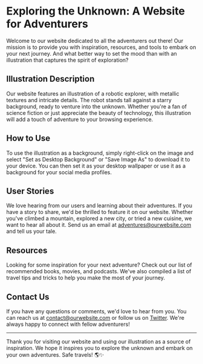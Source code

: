 <!--font:Raleway-->

# Exploring the Unknown: A Website for Adventurers

Welcome to our website dedicated to all the adventurers out there! Our mission is to provide you with inspiration, resources, and tools to embark on your next journey. And what better way to set the mood than with an illustration that captures the spirit of exploration?

## Illustration Description

Our website features an illustration of a robotic explorer, with metallic textures and intricate details. The robot stands tall against a starry background, ready to venture into the unknown. Whether you're a fan of science fiction or just appreciate the beauty of technology, this illustration will add a touch of adventure to your browsing experience.

## How to Use

To use the illustration as a background, simply right-click on the image and select "Set as Desktop Background" or "Save Image As" to download it to your device. You can then set it as your desktop wallpaper or use it as a background for your social media profiles.

## User Stories

We love hearing from our users and learning about their adventures. If you have a story to share, we'd be thrilled to feature it on our website. Whether you've climbed a mountain, explored a new city, or tried a new cuisine, we want to hear all about it. Send us an email at [adventures@ourwebsite.com](mailto:adventures@ourwebsite.com) and tell us your tale.

## Resources

Looking for some inspiration for your next adventure? Check out our list of recommended books, movies, and podcasts. We've also compiled a list of travel tips and tricks to help you make the most of your journey.

## Contact Us

If you have any questions or comments, we'd love to hear from you. You can reach us at [contact@ourwebsite.com](mailto:contact@ourwebsite.com) or follow us on [Twitter](#). We're always happy to connect with fellow adventurers!

---

Thank you for visiting our website and using our illustration as a source of inspiration. We hope it inspires you to explore the unknown and embark on your own adventures. Safe travels! 🌎✨

<!--

Write me content for website with wallpaper which alt text is:

"An illustration of a robotic explorer, with metallic textures and intricate details."

The name/title of the page should not be 1:1 copy of the alt text but rather a real content of the website which is using this wallpaper.

- Use markdown format 
- Start with heading
- Heading should be short and concise
- The content should look like a real website 
- The website should not be about the wallpaper, wallpaper is just a related background
- Heading should be contain work "wallpaper" or "background"
- Include real sections like references, contact, user stories, etc. use things relevant to the page purpose.
- Feel free to use structure like headings, bullets, numbering, blockquotes, paragraphs, horizontal lines, etc.
- You can use formatting like bold or _italic_
- You can include UTF-8 emojis
- Links should be only #hash anchors (and you can refer to the document itself)
- Do not include images


---


# Exploring the Unknown: A Wallpaper for Adventurers

Welcome to our website dedicated to all the adventurers out there! Our mission is to provide you with inspiration, resources, and tools to embark on your next journey. And what better way to set the mood than with a wallpaper that captures the spirit of exploration?

## Wallpaper Description

Our wallpaper features an illustration of a robotic explorer, with metallic textures and intricate details. The robot stands tall against a starry background, ready to venture into the unknown. Whether you're a fan of science fiction or just appreciate the beauty of technology, this wallpaper will add a touch of adventure to your desktop.

## How to Download

To download the wallpaper, simply right-click on the image and select "Save Image As." You can then choose the location where you want to save the file. The wallpaper is available in several resolutions, so you can pick the one that best fits your screen.

## User Stories

We love hearing from our users and learning about their adventures. If you have a story to share, we'd be thrilled to feature it on our website. Whether you've climbed a mountain, explored a new city, or tried a new cuisine, we want to hear all about it. Send us an email at [adventures@ourwebsite.com](mailto:adventures@ourwebsite.com) and tell us your tale.

## Resources

Looking for some inspiration for your next adventure? Check out our list of recommended books, movies, and podcasts. We've also compiled a list of travel tips and tricks to help you make the most of your journey.

## Contact Us

If you have any questions or comments, we'd love to hear from you. You can reach us at [contact@ourwebsite.com](mailto:contact@ourwebsite.com) or follow us on [Twitter](#). We're always happy to connect with fellow adventurers!

---

Thank you for visiting our website and downloading our wallpaper. We hope it inspires you to explore the unknown and embark on your own adventures. Safe travels! 🌎✨


---


Heading should not include word "wallpaper". The website should not be about the wallpaper itself, wallpaper is just a related background, rewrite whole content.


---


# Exploring the Unknown: A Website for Adventurers

Welcome to our website dedicated to all the adventurers out there! Our mission is to provide you with inspiration, resources, and tools to embark on your next journey. And what better way to set the mood than with an illustration that captures the spirit of exploration?

## Illustration Description

Our website features an illustration of a robotic explorer, with metallic textures and intricate details. The robot stands tall against a starry background, ready to venture into the unknown. Whether you're a fan of science fiction or just appreciate the beauty of technology, this illustration will add a touch of adventure to your browsing experience.

## How to Use

To use the illustration as a background, simply right-click on the image and select "Set as Desktop Background" or "Save Image As" to download it to your device. You can then set it as your desktop wallpaper or use it as a background for your social media profiles.

## User Stories

We love hearing from our users and learning about their adventures. If you have a story to share, we'd be thrilled to feature it on our website. Whether you've climbed a mountain, explored a new city, or tried a new cuisine, we want to hear all about it. Send us an email at [adventures@ourwebsite.com](mailto:adventures@ourwebsite.com) and tell us your tale.

## Resources

Looking for some inspiration for your next adventure? Check out our list of recommended books, movies, and podcasts. We've also compiled a list of travel tips and tricks to help you make the most of your journey.

## Contact Us

If you have any questions or comments, we'd love to hear from you. You can reach us at [contact@ourwebsite.com](mailto:contact@ourwebsite.com) or follow us on [Twitter](#). We're always happy to connect with fellow adventurers!

---

Thank you for visiting our website and using our illustration as a source of inspiration. We hope it inspires you to explore the unknown and embark on your own adventures. Safe travels! 🌎✨

-->
